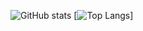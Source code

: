 ![GitHub stats](https://github-readme-stats.vercel.app/api?username=Urento&show_icons=true)
[![Top Langs](https://github-readme-stats.vercel.app/api/top-langs/?username=Urento)]
